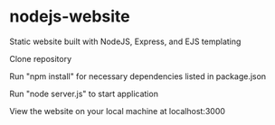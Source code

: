 # nodejs-website
Static website built with NodeJS, Express, and EJS templating

Clone repository

Run "npm install" for necessary dependencies listed in package.json

Run "node server.js" to start application

View the website on your local machine at localhost:3000
